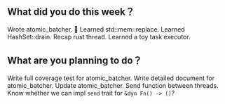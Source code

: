 ## What did you do this week？
Wrote atomic_batcher. 🎉
Learned std::mem::replace.
Learned HashSet::drain.
Recap rust thread.
Learned a toy task executor.

## What are you planning to do？
Write full coverage test for atomic_batcher.
Write detailed document for atomic_batcher.
Update atomic_batcher.
Send function between threads.
Know whether we can impl `send` trait for `&dyn Fn() -> ()`?